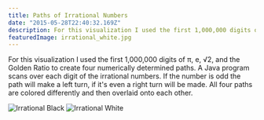```yaml
---
title: Paths of Irrational Numbers
date: "2015-05-28T22:40:32.169Z"
description: For this visualization I used the first 1,000,000 digits of π, e, √2, and the Golden Ratio to create four numerically determined paths. A Java program scans over each digit of the irrational numbers. If the number is odd the path will make a left turn, if it's even a right turn will be made. All four paths are colored differently and then overlaid onto each other.
featuredImage: irrational_white.jpg
---
```


For this visualization I used the first 1,000,000 digits of π, e, √2, and the Golden Ratio to create four numerically determined paths. A Java program scans over each digit of the irrational numbers. If the number is odd the path will make a left turn, if it's even a right turn will be made. All four paths are colored differently and then overlaid onto each other.

![Irrational Black](./irrational_black.jpg) ![Irrational White](./irrational_white.jpg)
